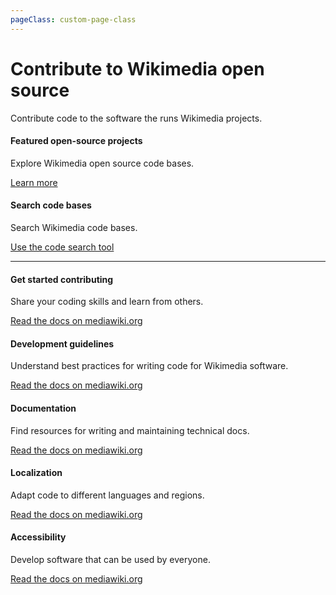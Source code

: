 ```yaml
---
pageClass: custom-page-class
---
```


# Contribute to Wikimedia open source

Contribute code to the software the runs Wikimedia projects.

<div class="contentsection">

<div class="contentbox">
<h4>Featured open-source projects</h4>
<div>
<p>Explore Wikimedia open source code bases.</p>
<p><a href="opensource">Learn more</a></p></div></div>

<div class="contentbox">
<h4>Search code bases</h4>
<div>
<p>Search Wikimedia code bases.</p>
<p><a href="https://codesearch.wmcloud.org/search" target="_blank" rel="noopener noreferrer">Use the code search tool</a></p>
</div></div>

</div>

<hr>

<div class="contentsection">

<div class="contentbox">
<h4>Get started contributing</h4>
<div>
<p>Share your coding skills and learn from others.</p>
<p><a href="https://www.mediawiki.org/wiki/Special:MyLanguage/New_Developers" target="_blank" rel="noopener noreferrer">Read the docs on mediawiki.org</a></p>
</div></div>

<div class="contentbox">
<h4>Development guidelines</h4>
<div>
<p>Understand best practices for writing code for Wikimedia software.</p>
<p><a href="https://www.mediawiki.org/wiki/Special:MyLanguage/Development_guidelines" target="_blank" rel="noopener noreferrer">Read the docs on mediawiki.org</a></p>
</div></div>

<div class="contentbox">
<h4>Documentation</h4>
<div>
<p>Find resources for writing and maintaining technical docs.</p>
<p><a href="https://www.mediawiki.org/wiki/Special:MyLanguage/Documentation" target="_blank" rel="noopener noreferrer">Read the docs on mediawiki.org</a></p>
</div></div>

<div class="contentbox">
<h4>Localization</h4>
<div>
<p>Adapt code to different languages and regions.</p>
<p><a href="https://www.mediawiki.org/wiki/Special:MyLanguage/Localisation" target="_blank" rel="noopener noreferrer">Read the docs on mediawiki.org</a></p>
</div></div>

<div class="contentbox">
<h4>Accessibility</h4>
<div>
<p>Develop software that can be used by everyone.</p>
<p><a href="https://www.mediawiki.org/wiki/Special:MyLanguage/Accessibility_guide_for_developers" target="_blank" rel="noopener noreferrer">Read the docs on mediawiki.org</a></p>
</div></div>

</div>

